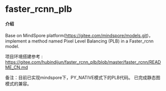 # faster_rcnn_plb

#### 介绍
Base on MindSpore platform(https://gitee.com/mindspore/models.git)，
implement a method named Pixel Level Balancing (PLB) in a Faster_rcnn model.

项目环境搭建参考 : https://gitee.com/hubindijun/faster_rcnn_plb/blob/master/faster_rcnn/README_CN.md


备注：目前已实现mindspore下，PY_NATIVE模式下的PLB代码。
     已完成静态图模式的兼容。